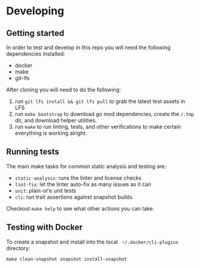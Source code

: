 # Developing

## Getting started

In order to test and develop in this repo you will need the following dependencies installed:
- docker
- make
- git-lfs 

After cloning you will need to do the following:
1. run `git lfs install && git lfs pull` to grab the latest test assets in LFS 
2. run `make bootstrap` to download go mod dependencies, create the `/.tmp` dir, and download helper utilities.
3. run `make` to run linting, tests, and other verifications to make certain everything is working alright.

## Running tests

The main make tasks for common static analysis and testing are:

- `static-analysis`: runs the linter and license checks
- `lint-fix`: let the linter auto-fix as many issues as it can
- `unit`: plain-ol'e unit tests
- `cli`: run trait assertions against snapshot builds

Checkout `make help` to see what other actions you can take.

## Testing with Docker

To create a snapshot and install into the local ` ~/.docker/cli-plugins` directory:

```
make clean-snapshot snapshot install-snapshot
```
